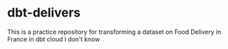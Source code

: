 # dbt-delivers
 This is a practice repository for transforming a dataset on Food Delivery in France in dbt cloud
 I don't know 
 
